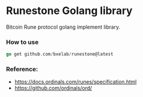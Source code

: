 # Runestone Golang library

Bitcoin Rune protocol golang implement library.

### How to use

```go
go get github.com/bxelab/runestone@latest
```

### Reference:

* https://docs.ordinals.com/runes/specification.html
* https://github.com/ordinals/ord/
